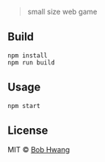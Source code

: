 > small size web game

## Build

```
npm install
npm run build
```

## Usage

```
npm start
```

## License

MIT © [Bob Hwang](https://afrontend.github.io)

